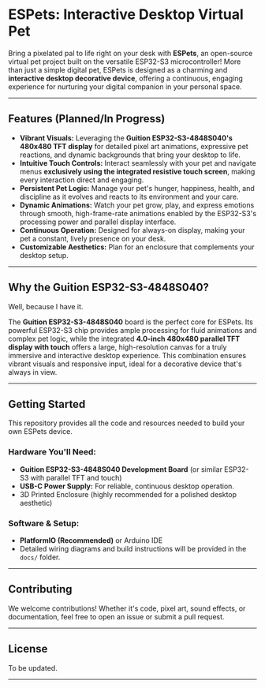 # ESPets: Interactive Desktop Virtual Pet

Bring a pixelated pal to life right on your desk with **ESPets**, an open-source virtual pet project built on the versatile ESP32-S3 microcontroller! More than just a simple digital pet, ESPets is designed as a charming and **interactive desktop decorative device**, offering a continuous, engaging experience for nurturing your digital companion in your personal space.

---

## Features (Planned/In Progress)

* **Vibrant Visuals:** Leveraging the **Guition ESP32-S3-4848S040's 480x480 TFT display** for detailed pixel art animations, expressive pet reactions, and dynamic backgrounds that bring your desktop to life.
* **Intuitive Touch Controls:** Interact seamlessly with your pet and navigate menus **exclusively using the integrated resistive touch screen**, making every interaction direct and engaging.
* **Persistent Pet Logic:** Manage your pet's hunger, happiness, health, and discipline as it evolves and reacts to its environment and your care.
* **Dynamic Animations:** Watch your pet grow, play, and express emotions through smooth, high-frame-rate animations enabled by the ESP32-S3's processing power and parallel display interface.
* **Continuous Operation:** Designed for always-on display, making your pet a constant, lively presence on your desk.
* **Customizable Aesthetics:** Plan for an enclosure that complements your desktop setup.

---

## Why the Guition ESP32-S3-4848S040?

Well, because I have it.

The **Guition ESP32-S3-4848S040** board is the perfect core for ESPets. Its powerful ESP32-S3 chip provides ample processing for fluid animations and complex pet logic, while the integrated **4.0-inch 480x480 parallel TFT display with touch** offers a large, high-resolution canvas for a truly immersive and interactive desktop experience. This combination ensures vibrant visuals and responsive input, ideal for a decorative device that's always in view.

---

## Getting Started

This repository provides all the code and resources needed to build your own ESPets device.

### Hardware You'll Need:

* **Guition ESP32-S3-4848S040 Development Board** (or similar ESP32-S3 with parallel TFT and touch)
* **USB-C Power Supply:** For reliable, continuous desktop operation.
* 3D Printed Enclosure (highly recommended for a polished desktop aesthetic)

### Software & Setup:

* **PlatformIO (Recommended)** or Arduino IDE
* Detailed wiring diagrams and build instructions will be provided in the `docs/` folder.

---

## Contributing

We welcome contributions! Whether it's code, pixel art, sound effects, or documentation, feel free to open an issue or submit a pull request.

---

## License

To be updated.

---
